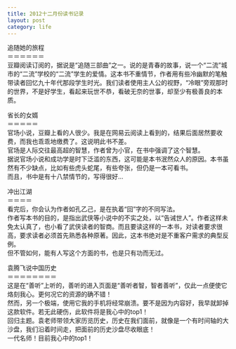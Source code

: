```yaml
---
title: 2012十二月份读书记录
layout: post
category: life
---
```


追随她的旅程  
＝＝＝＝＝＝  
豆瓣阅读订阅的，据说是“追随三部曲”之一。说的是青春的故事，说一个“二流”城市的“二流”学校的“二流”学生的爱情。这本书不重情节，作者用有些冷幽默的笔触带读者回忆九十年代那段学生时光。我们读者使用主人公的视野，“冷眼”旁观那时的世界，不是好学生，看起来玩世不恭，看破无奈的世事，却至少有极善良的本质。  

省长的女婿  
＝＝＝＝＝  
官场小说，豆瓣上看的人很少。我是在网易云阅读上看到的，结果后面居然要收费，而我也乖乖地缴费了。这说明此书不差。  
官场是人际交往最高超的智慧，作者曾为小官，在书中强调了这个智慧。  
据说官场小说和成功学是时下泛滥的东西，这可能是本书泯然众人的原因。本书虽然有不少缺点，比如有些虎头蛇尾，有些夸张，但仍是一本可看书。  
而且，书中是有十八禁情节的，写得很好...  

冲出江湖  
＝＝＝＝  
看完后，你会认为作者如孔乙己，是在执着“回”字的不同写法。  
作者写本书的目的，是指出武侠等小说中的不实之处，以“告诫世人”。作者这样未免太认真了，也小看了武侠读者的智商。而且要读这样的一本书，对读者要求很高，要求读者必须首先熟悉各种原著。因此，这本书绝对是不重客户需求的典型反例。  
但不管如何，能有人写这个方面的书，也是只有功而无过。

袁腾飞说中国历史  
＝＝＝＝＝＝＝＝  
这是在“善听”上听的，善听的进入页面是“善听者智，智者善听”，仅此一点便使它烙刻我心。更何况它的资源的确不错！  
然而，另一个极端，使用它我的手机将经常崩溃。要不是因为内容好，我早就卸掉这款软件。若无此硬伤，此软件将是我心中的top1！  
回归主题。袁老师带领大家历览历史，历史在我们面前，就像是一个有时间轴的大沙盘，我们沿着时间走，把面前的历史沙盘尽收眼底！  
一代名师！目前我心中的top1！  
